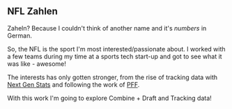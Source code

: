 ## NFL Zahlen

Zaheln? Because I couldn't think of another name and it's *numbers* in German.

So, the NFL is the sport I'm most interested/passionate about. I worked with a few teams during my time at a sports tech start-up and got to see what it was like - awesome!

The interests has only gotten stronger, from the rise of tracking data with [Next Gen Stats](https://nextgenstats.nfl.com/) and following the work of [PFF](https://www.pff.com/).

With this work I'm going to explore Combine + Draft and Tracking data!

